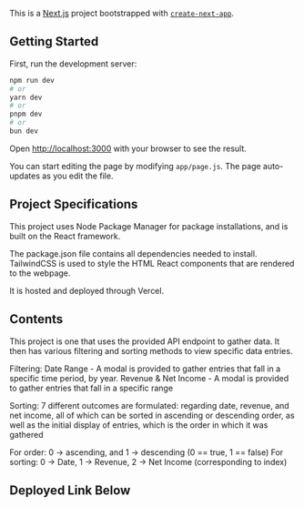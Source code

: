 This is a [Next.js](https://nextjs.org) project bootstrapped with [`create-next-app`](https://github.com/vercel/next.js/tree/canary/packages/create-next-app).

## Getting Started

First, run the development server:

```bash
npm run dev
# or
yarn dev
# or
pnpm dev
# or
bun dev
```

Open [http://localhost:3000](http://localhost:3000) with your browser to see the result.

You can start editing the page by modifying `app/page.js`. The page auto-updates as you edit the file.

## Project Specifications

This project uses Node Package Manager for package installations, and is built on the React framework. 

The package.json file contains all dependencies needed to install. TailwindCSS is used to style the HTML React components that are rendered to the webpage.

It is hosted and deployed through Vercel.

## Contents

This project is one that uses the provided API endpoint to gather data. It then has various filtering and sorting methods to view specific data entries.

Filtering:
    Date Range - A modal is provided to gather entries that fall in a specific time period, by year.
    Revenue & Net Income - A modal is provided to gather entries that fall in a specific range

Sorting:
    7 different outcomes are formulated: regarding date, revenue, and net income, all of which can be sorted in ascending or descending order, as well as the initial display of entries, which is the order in which it was gathered

For order: 0 -> ascending, and 1 -> descending (0 == true, 1 == false)
For sorting: 0 -> Date, 1 -> Revenue, 2 -> Net Income (corresponding to index)

## Deployed Link Below